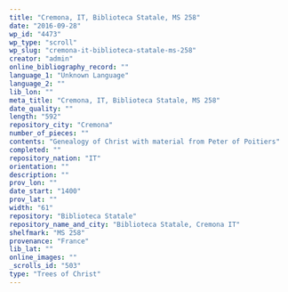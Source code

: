 ```yaml
---
title: "Cremona, IT, Biblioteca Statale, MS 258"
date: "2016-09-28"
wp_id: "4473"
wp_type: "scroll"
wp_slug: "cremona-it-biblioteca-statale-ms-258"
creator: "admin"
online_bibliography_record: ""
language_1: "Unknown Language"
language_2: ""
lib_lon: ""
meta_title: "Cremona, IT, Biblioteca Statale, MS 258"
date_quality: ""
length: "592"
repository_city: "Cremona"
number_of_pieces: ""
contents: "Genealogy of Christ with material from Peter of Poitiers"
completed: ""
repository_nation: "IT"
orientation: ""
description: ""
prov_lon: ""
date_start: "1400"
prov_lat: ""
width: "61"
repository: "Biblioteca Statale"
repository_name_and_city: "Biblioteca Statale, Cremona IT"
shelfmark: "MS 258"
provenance: "France"
lib_lat: ""
online_images: ""
_scrolls_id: "503"
type: "Trees of Christ"
---
```




